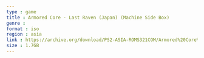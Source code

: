 ```yaml
---
type : game
title : Armored Core - Last Raven (Japan) (Machine Side Box)
genre : 
format : iso
region : asia
link : https://archive.org/download/PS2-ASIA-ROMS321COM/Armored%20Core%20-%20Last%20Raven%20%28Japan%29%20%28Machine%20Side%20Box%29.7z
size : 1.7GB
---
```

